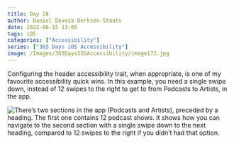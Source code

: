```yaml
---
title: Day 28
author: Daniel Devesa Derksen-Staats
date: 2022-06-15 13:05
tags: iOS
categories: ["Accessibility"]
series: ["365 Days iOS Accessibility"]
image: /Images/365DaysIOSAccessibility/image173.jpg
---
```


Configuring the header accessibility trait, when appropriate, is one of my favourite accessibility quick wins. In this example, you need a single swipe down, instead of 12 swipes to the right to get to from Podcasts to Artists, in the app.

![There’s two sections in the app (Podcasts and Artists), preceded by a heading. The first one contains 12 podcast shows. It shows how you can navigate to the second section with a single swipe down to the next heading, compared to 12 swipes to the right if you didn’t had that option.](/Images/365DaysIOSAccessibility/image173.jpg)

